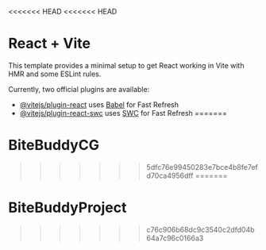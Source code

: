 <<<<<<< HEAD
<<<<<<< HEAD
# React + Vite

This template provides a minimal setup to get React working in Vite with HMR and some ESLint rules.

Currently, two official plugins are available:

- [@vitejs/plugin-react](https://github.com/vitejs/vite-plugin-react/blob/main/packages/plugin-react/README.md) uses [Babel](https://babeljs.io/) for Fast Refresh
- [@vitejs/plugin-react-swc](https://github.com/vitejs/vite-plugin-react-swc) uses [SWC](https://swc.rs/) for Fast Refresh
=======
# BiteBuddyCG
>>>>>>> 5dfc76e99450283e7bce4b8fe7efd70ca4956dff
=======
# BiteBuddyProject
>>>>>>> c76c906b68dc9c3540c2dfd04b64a7c96c0166a3
